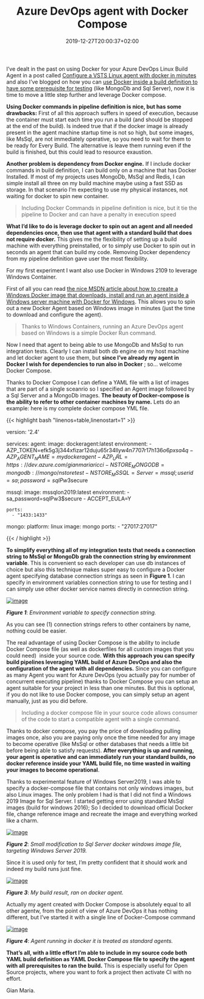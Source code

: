 ﻿---
title: "Azure DevOps agent with Docker Compose"
description: ""
date: 2019-12-27T20:00:37+02:00
draft: false
tags: [Azure Pipelines,Docker]
categories: [Visual Studio ALM]
---
I’ve dealt in the past on using Docker for your Azure DevOps Linux Build Agent in a post called [Configure a VSTS Linux agent with docker in minutes](http://www.codewrecks.com/blog/index.php/2017/10/14/configure-a-vsts-linux-agent-with-docker-in-minutes/) and also I’ve blogged on how you can [use Docker inside a build definition to have some prerequisite for testing](http://www.codewrecks.com/blog/index.php/2019/06/10/hosted-agents-plus-docker-perfect-match-for-azure-devops-and-open-source-project/) (like MongoDb and Sql Server), now it is time to move a little step further and leverage Docker compose.

 **Using Docker commands in pipeline definition is nice, but has some drawbacks:** First of all this approach suffers in speed of execution, because the container must start each time you run a build (and should be stopped at the end of the build). Is indeed true that if the docker image is already present in the agent machine startup time is not so high, but some images, like MsSql, are not immediately operative, so you need to wait for them to be ready for Every Build. The alternative is leave them running even if the build is finished, but this could lead to resource exaustion.

 **Another problem is dependency from Docker engine.** If I include docker commands in build definition, I can build only on a machine that has Docker Installed. If most of my projects uses MongoDb, MsSql and Redis, I can simple install all three on my build machine maybe using a fast SSD as storage. In that scenario I’m expecting to use my physical instances, not waiting for docker to spin new container.

> Including Docker Commands in pipeline definition is nice, but it tie the pipeline to Docker and can have a penalty in execution speed

 **What I’d like to do is leverage docker to spin out an agent and all needed dependencies once, then use that agent with a standard build that does not require docker.** This gives me the flexibility of setting up a build machine with everything preinstalled, or to simply use Docker to spin out in seconds an agent that can build my code. Removing Docker dependency from my pipeline definition gave user the most flexibility.

For my first experiment I want also use Docker in Windows 2109 to leverage Windows Container.

First of all you can read [the nice MSDN article about how to create a Windows Docker image that downloads, install and run an agent inside a Windows server machine with Docker for Windows](https://docs.microsoft.com/en-us/azure/devops/pipelines/agents/docker?view=azure-devops). This allows you to spin out a new Docker Agent based on Windows image in minutes (just the time to download and configure the agent).

> Thanks to Windows Containers, running an Azure DevOps agent based on Windows is a simple Docker Run command.

Now I need that agent to being able to use MongoDb and MsSql to run integration tests. Clearly I can install both db engine on my host machine and let docker agent to use them, but  **since I’ve already my agent in Docker I wish for dependencies to run also in Docker** ; so… welcome Docker Compose.

Thanks to Docker Compose I can define a YAML file with a list of images that are part of a single sceanrio so I specified an Agent image followed by a Sql Server and a MongoDb images.  **The beauty of Docker-compose is the ability to refer to other container machines by name.** Lets do an example: here is my complete docker compose YML file.

{{< highlight bash "linenos=table,linenostart=1" >}}

version: '2.4'

services:
  agent:
    image: dockeragent:latest
    environment:
      - AZP_TOKEN=efk5g3j344xfizar12duju65r34llyw4n7707r17h1$36o6pxsa4q
      - AZP_AGENT_NAME=mydockeragent
      - AZP_URL=https://dev.azure.com/gianmariaricci
      - NSTORE_MONGODB=mongodb://mongo/nstoretest
      - NSTORE_MSSQL=Server=mssql;user id=sa;password=sqlPw3$secure

  mssql:
    image: mssqlon2019:latest
    environment:
      - sa_password=sqlPw3$secure
      - ACCEPT_EULA=Y

    ports:
      - "1433:1433"

  mongo:
    platform: linux
    image: mongo
    ports:
      - "27017:27017"

{{< / highlight >}}

 **To simplify everything all of my integration tests that needs a connection string to MsSql or MongoDb grab the connection string by environment variable**. This is convenient so each developer can use db instances of choice but also this technique makes super easy to configure a Docker agent specifying database connection strings as seen in  **Figure 1**. I can specify in environment variables connection string to use for testing and I can simply use other docker service names directly in connection string.

[![image](https://www.codewrecks.com/blog/wp-content/uploads/2019/12/image_thumb-12.png "image")](https://www.codewrecks.com/blog/wp-content/uploads/2019/12/image-12.png)

 ***Figure 1***: *Environment variable to specify connection string.*

As you can see (1) connection strings refers to other containers by name, nothing could be easier.

The real advantage of using Docker Compose is the ability to include Docker Compose file (as well as dockerfiles for all custom images that you could need)  inside your source code.  **With this approach you can specify build pipelines leveraging YAML build of Azure DevOps and also the configuration of the agent with all dependencies.** Since you can configure as many Agent you want for Azure DevOps (you actually pay for number of concurrent executing pipeline) thanks to Docker Compose you can setup an agent suitable for your project in less than one minutes. But this is optional, if you do not like to use Docker compose, you can simply setup an agent manually, just as you did before.

> Including a docker compose file in your source code allows consumer of the code to start a compatible agent with a single command.

Thanks to docker compose, you pay the price of downloading pulling images once, also you are paying only once the time needed for any image to become operative (like MsSql or other databases that needs a little bit before being able to satisfy requests).  **After everything is up and running, your agent is operative and can immediately run your standard builds, no docker reference inside your YAML build file, no time wasted in waiting your images to become operational**.

Thanks to experimental feature of Windows Server2019, I was able to specify a docker-compose file that contains not only windows images, but also Linux images. The only problem I had is that I did not find a Windows 2019 Image for Sql Server. I started getting error using standard MsSql images (build for windows 2016); So I decided to download official Docker file, change reference image and recreate the image and everything worked like a charm.

[![image](https://www.codewrecks.com/blog/wp-content/uploads/2019/12/image_thumb-13.png "image")](https://www.codewrecks.com/blog/wp-content/uploads/2019/12/image-13.png)

 ***Figure 2***: *Small modification to Sql Server docker windows image file, targeting Windows Server 2019.*

Since it is used only for test, I’m pretty confident that it should work and indeed my build runs just fine.

[![image](https://www.codewrecks.com/blog/wp-content/uploads/2019/12/image_thumb-14.png "image")](https://www.codewrecks.com/blog/wp-content/uploads/2019/12/image-14.png)

 ***Figure 3***: *My build result, ran on docker agent.*

Actually my agent created with Docker Compose is absolutely equal to all other agentw, from the point of view of Azure DevOps it has nothing different, but I’ve started it with a single line of Docker-Compose command

[![image](https://www.codewrecks.com/blog/wp-content/uploads/2019/12/image_thumb-15.png "image")](https://www.codewrecks.com/blog/wp-content/uploads/2019/12/image-15.png)

 ***Figure 4***: *Agent running in docker it is treated as standard agents.*

 **That’s all, with a little effort I’m able to include in my source code both YAML build definition as YAML Docker Compose file to specify the agent with all prerequisites to ran the build.** This is especially useful for Open Source projects, where you want to fork a project then activate CI with no effort.

Gian Maria.
